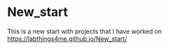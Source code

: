 # New_start
This is a new start with projects that I have worked on
https://labthings4me.github.io/New_start/
